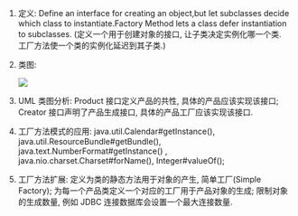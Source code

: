 1. 定义: Define an interface for creating an object,but let subclasses decide which class to instantiate.Factory Method lets a class defer instantiation to subclasses. (定义一个用于创建对象的接口, 让子类决定实例化哪一个类. 工厂方法使一个类的实例化延迟到其子类.)

2. 类图: 

    ![](E:\studynotes\studynotes\documents\designpattern\assets\FactoryMethod.png)

3. UML 类图分析: Product 接口定义产品的共性, 具体的产品应该实现该接口; Creator 接口声明了产品生成接口, 具体的产品工厂应该实现该接口.

4. 工厂方法模式的应用: java.util.Calendar#getInstance(), java.util.ResourceBundle#getBundle(), java.text.NumberFormat#getInstance()
, java.nio.charset.Charset#forName(), Integer#valueOf();
   
5. 工厂方法扩展: 定义为类的静态方法用于对象的产生, 简单工厂(Simple Factory); 为每一个产品类定义一个对应的工厂用于产品对象的生成; 限制对象的生成数量, 例如 JDBC 连接数据库会设置一个最大连接数量.

     